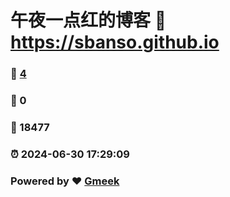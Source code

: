 # 午夜一点红的博客 :link: https://sbanso.github.io 
### :page_facing_up: [4](https://sbanso.github.io/tag.html) 
### :speech_balloon: 0 
### :hibiscus: 18477 
### :alarm_clock: 2024-06-30 17:29:09 
### Powered by :heart: [Gmeek](https://github.com/Meekdai/Gmeek)
